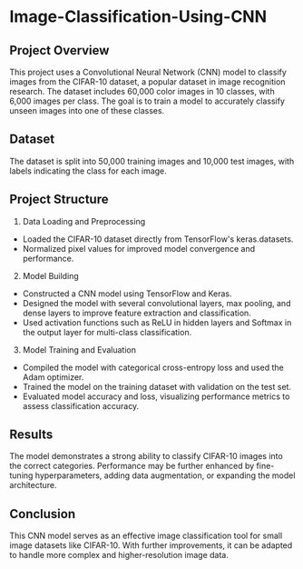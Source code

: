 # Image-Classification-Using-CNN 

## Project Overview

This project uses a Convolutional Neural Network (CNN) model to classify images from the CIFAR-10 dataset, a popular dataset in image recognition research. The dataset includes 60,000 color images in 10 classes, with 6,000 images per class. The goal is to train a model to accurately classify unseen images into one of these classes.

## Dataset

The dataset is split into 50,000 training images and 10,000 test images, with labels indicating the class for each image.

## Project Structure

1. Data Loading and Preprocessing
- Loaded the CIFAR-10 dataset directly from TensorFlow's keras.datasets.
- Normalized pixel values for improved model convergence and performance.
  
2. Model Building
- Constructed a CNN model using TensorFlow and Keras.
- Designed the model with several convolutional layers, max pooling, and dense layers to improve feature extraction and classification.
- Used activation functions such as ReLU in hidden layers and Softmax in the output layer for multi-class classification.

  
3. Model Training and Evaluation
- Compiled the model with categorical cross-entropy loss and used the Adam optimizer.
- Trained the model on the training dataset with validation on the test set.
- Evaluated model accuracy and loss, visualizing performance metrics to assess classification accuracy.

## Results

The model demonstrates a strong ability to classify CIFAR-10 images into the correct categories. Performance may be further enhanced by fine-tuning hyperparameters, adding data augmentation, or expanding the model architecture.

## Conclusion

This CNN model serves as an effective image classification tool for small image datasets like CIFAR-10. With further improvements, it can be adapted to handle more complex and higher-resolution image data.
